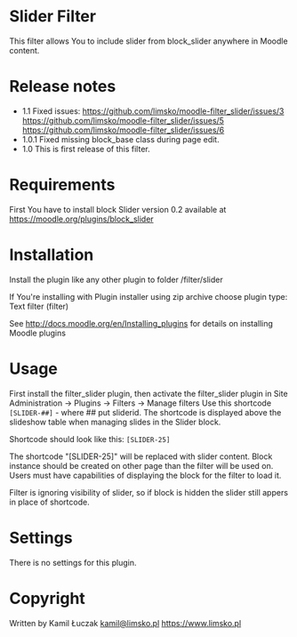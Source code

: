 Slider Filter
=========================
This filter allows You to include slider from block_slider anywhere in Moodle content.


Release notes
=========================

* 1.1 Fixed issues:
    https://github.com/limsko/moodle-filter_slider/issues/3
    https://github.com/limsko/moodle-filter_slider/issues/5
    https://github.com/limsko/moodle-filter_slider/issues/6
* 1.0.1 Fixed missing block_base class during page edit.
* 1.0 This is first release of this filter.


Requirements
=========================
First You have to install block Slider version 0.2 available at https://moodle.org/plugins/block_slider


Installation
=========================
Install the plugin like any other plugin to folder /filter/slider

If You're installing with Plugin installer using zip archive choose plugin type: Text filter (filter)

See http://docs.moodle.org/en/Installing_plugins for details on installing Moodle plugins


Usage
=========================
First install the filter_slider plugin, then activate the filter_slider plugin in Site Administration -> Plugins -> Filters -> Manage filters
Use this shortcode `[SLIDER-##]` - where ## put sliderid. The shortcode is displayed above the slideshow table 
when managing slides in the Slider block. 

Shortcode should look like this: `[SLIDER-25]`

The shortcode "[SLIDER-25]" will be replaced with slider content. Block instance should be created on other page
than the filter will be used on. Users must have capabilities of displaying the block for the filter to load it.

Filter is ignoring visibility of slider, so if block is hidden the slider still appers in place of shortcode.

Settings
=========================
There is no settings for this plugin.

Copyright
=========================
Written by Kamil Łuczak
kamil@limsko.pl
https://www.limsko.pl